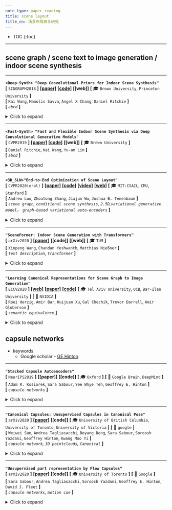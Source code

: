 ```yaml
---
note_type: paper_reading
title: scene layout
title_cn: 场景布局相关研究
---
```


* TOC
{:toc}

---

## scene graph / scene text to image generation / indoor scene synthesis


---

**`<Deep-Synth> "Deep Convolutional Priors for Indoor Scene Synthesis"`**  
**[** `SIGGRAPH2018` **]** **[[paper]](https://kwang-ether.github.io/pdf/deepsynth.pdf)** **[[code]](https://github.com/brownvc/deep-synth)** **[[web]]** **[** :mortar_board: `Brown University`, `Princeton University` **]**  
**[**  `Kai Wang`, `Manolis Savva`, `Angel X Chang`, `Daniel Ritchie`  **]**  
**[** _`abcd`_ **]**  

<details markdown="1">
  <summary markdown="0">Click to expand</summary>

- **Motivation**

</details>

---

**`<Fast-Synth> "Fast and Flexible Indoor Scene Synthesis via Deep Convolutional Generative Models"`**  
**[** `CVPR2019` **]** **[[paper]](https://arxiv.org/pdf/1811.12463)** **[[code]](https://github.com/brownvc/fast-synth)** **[[web]]** **[** :mortar_board: `Brown University` **]**   
**[**  `Daniel Ritchie`, `Kai Wang`, `Yu-an Lin`  **]**  
**[** _`abcd`_ **]**  

<details markdown="1">
  <summary markdown="0">Click to expand</summary>

- **Motivation**

</details>

---

**`<3D_SLN>"End-to-End Optimization of Scene Layout"`**  
**[** `CVPR2020(oral)` **]** **[[paper]](https://arxiv.org/pdf/2007.11744.pdf)** **[[code]](https://github.com/aluo-x/3D_SLN)** **[[video]](https://www.youtube.com/watch?v=1GQ8IkI6ZJM)** **[[web]](http://3dsln.csail.mit.edu/)** **[** :mortar_board: `MIT:CSAIL`, `CMU`, `Stanford` **]**   
**[**  `Andrew Luo`, `Zhoutong Zhang`, `Jiajun Wu`, `Joshua B. Tenenbaum`  **]**  
**[** _`scene graph`, `conditional scene synthesis`, `2.5D`,`variational generative model`， `graph-based variational auto-encoders`_ **]**  

<details markdown="1">
  <summary markdown="0">Click to expand</summary>

| ![image-20201028170115727](media/image-20201028170115727.png) |
| ------------------------------------------------------------ |
| scene generation + refinement                                |


- **Motivation**
  - Traditional scene graph based image generation (e.g. *[CVPR2018] sg2im*)
    - 在image space中建模物体关系(而不是scene space)
    - 没有显式的3D物体概念（只有像素）
  - Layout Generation (e.g. *[SIGGRAPH2018] Deep Convolutional Priors for Indoor Scene Synthesis*)
    - no spatial-conditioning
    - auto-regressive 自回归 (slow)
      - [ ] what?
  - 核心issues
    - scene space下的3D关系
    - 解耦的布局、形状、图像构成
    - 基于2.5D+语义目标的object locations的refinement
      - [ ] what?
- **主要贡献**
  - 3D-SLN model 可以从一个scene graph生成 **diverse and accurate** scene layouts 
  - 3D scene layouts 可以用 2.5D+语义信息 finetune
  - 应用展示：scene graph based layout synthesis + exemplar based image synthesis
- **数据集/数据特征/数据定义**
  - 物体3D model 是直接从SUNCG数据集中 retrive的；选择类别内最相似的bbox
  - scene graph定义：==与我们类似==
    - scene graph `y`由一组triplets构成，$$(o_i, p, o_j)$$
    - $$o_i$$代表第i-th物体的type(索引embedding) + attributes(索引embedding), $$p$$代表空间关系(索引embedding)
  - 本文中layout的数据结构/物理含义：
    - each element $$y_i$$ in layout $$y$$ 定义是一个 7-tuple，代表物体的bbox和竖直轴旋转：$$y_i=(\min_{X_i}, \min_{Y_i}, \min_{Z_i}, \max_{X_i}, \max_{Y_i}, \max_{Z_i}, \omega_i )$$
  - 本文中latent space的定义：
    - [box_emdding, angle_ambedding] (因为是VAE，所以还分了mean, var)
- **主要组件**
  - conditional (on scene graph) layout synthesizer
    - 产生的而是3D scene layout；<br>每个物体都有3D bbox + 竖直轴旋转
    - 把传统2D scene graph数据增强为3D scene graph，把每个物体关系编码到三维空间
    - **<u>虽然是一个encoder-decoder结构，但是generate过程其实就用不到encoder了，decoder才是关键</u>**
  - 集成了一个differentiable renderer来只用scene的2D投影来refine 最终的layout
    - 给定一张semantics map和depth map，可微分渲染器来 **optimize over** the synthesized layout去 **拟合** 给定的输入，通过 **<u>analysis-by-synthesis</u>** fashion
    - 其实就是一个auto-decoder结构，通过整个可微分通路，把sample出的layout latent反向传播最优化更新（文中称之为"refinement"/"fine tune"/"generate a layout toward a target layout"）
- **layout generator的网络架构**

| ![image-20201028170249809](media/image-20201028170249809.png) |
| ------------------------------------------------------------ |
| **<u>测试</u>** 时，scene graph + 从一个learned distribution 采样latent code => generate scene layout <br>**<u>训练</u>** 时，input scene graph + GT layout 先通过encoder提取出其layout latent  (学出一个distribution)，然后用提取出的layout latent + input scene graph 生成predicted layout |


- **encoder**

```mermaid
graph LR
	subgraph scene_graph[input scene graph]
	relationships["relationships<br>(索引)"]
	obj_type["object types<br>(索引，per-object)"]
	obj_attr["object attributes<br>(索引，per-object)"]
	end
	subgraph encoder
	obj_vecs
	angle_vecs
	pred_vecs
	boxes_vecs
	new_obj_vecs[object vector after GCN]
	GCN((GCN))
	obj_vecs --> obj_vecs2
	boxes_vecs --> obj_vecs2
	angle_vecs --> obj_vecs2
	obj_vecs2 --> GCN
	pred_vecs --> GCN
	GCN --> new_obj_vecs
	new_obj_vecs -- box_mean_var --> bbox_latent
	new_obj_vecs -- angle_mean_var --> angle_latent
	end
	subgraph gt_layout["ground truth layout<br>(per-object)"]
	bbox_gt["min_x<br>min_y<br>min_z<br>max_x<br>max_y<br>max_z"]
	angles_gt["angle"]
	end
	obj_type -- nn.Embedding --> obj_vecs
	obj_attr -- nn.Embedding --> obj_vecs
	relationships -- nn.Embedding --> pred_vecs
	angles_gt -- nn.Embedding --> angle_vecs
	bbox_gt -- nn.Linear --> boxes_vecs
	z["z [mean, var]<br>(per-object)"]
	bbox_latent --> z
	angle_latent --> z
```

 - **decoder**
    - 注意：sample到的z拼接到obj_vecs有两种可选方式
       - 可以先把z拼接到GCN之前的object vectors，然后GCN
       - 也可以先GCN然后再把z拼接到GCN之后的object vectors

```mermaid
graph LR
	subgraph scene_graph[input scene graph]
	obj_type["object types (索引, per-object)"]
	obj_attr["object attributes (索引, per-object)"]
	relationships["relationships (索引)"]
	end
	subgraph layout_latent[layout latent code]
	bbox_emb["bbox embedding<br>48维隐向量<br>(per-object)"]
	angle_emb["rotation embedding<br>16维隐向量<br>(per-object)"]
    z["z [mean, var]<br>(per-object)"]
    bbox_emb --> z
    angle_emb --> z
	end
	subgraph decoder
	edge_emb[edge vector]
	GCN(("GCN"))
	obj_vecs[object vector]
	new_obj_vecs[object vectors after GCN]
	edge_emb --> GCN
	obj_vecs --> GCN
	GCN --> new_obj_vecs
	end
    z -."sample <br><br>(可能的拼接位置1)".-> obj_vecs
    z -."sample <br><br>(可能的拼接位置2)".-> new_obj_vecs
    obj_type -- nn.Embedding --> obj_vecs
    obj_attr -- nn.Embedding --> obj_vecs
    relationships -- nn.Embedding --> edge_emb
    layout["layout(per-object) <br>[min_x<br>min_y<br>min_z<br>max_x<br>max_y<br>max_z<br>angle]"]
	new_obj_vecs -- box_net --> layout
	new_obj_vecs -- angle_net --> layout
```


- **refinement (finetune) 过程**

| ![image-20201028170332920](media/image-20201028170332920.png) |
| ------------------------------------------------------------ |
| 类似auto-decoder结构；<br>通过整个可微分通路，把sample出的layout latent反向传播最优化更新（文中称之为"refinement"/"fine tune"/"generate a layout toward a target layout"） |


- **效果**
  - 2.5D vs. 2D
    - ![image-20201028170455621](media/image-20201028170455621.png)
  - diverse layout from the same scene graph
    - ![image-20201028171028235](media/image-20201028171028235.png)
  - diverse layout generation
    - ![image-20201028170542200](media/image-20201028170542200.png)

</details>

---

**`"SceneFormer: Indoor Scene Generation with Transformers"`**  
**[** `arXiv2020` **]** **[[paper]](https://arxiv.org/pdf/2012.09793.pdf)** **[[code]]** **[[web]]** **[** :mortar_board: `TUM` **]**   
**[**  `Xinpeng Wang`, `Chandan Yeshwanth`, `Matthias Nießner`  **]**  
**[** _`text description`, `transformer`_ **]**  

<details markdown="1">
  <summary markdown="0">Click to expand</summary>

- **review**
  - ![image-20210110012528951](media/image-20210110012528951.png)
  - 对比之前的只能在地上放东西的方法，本篇还可以生成墙上、天花板上的东西，而且整体的真实性得到提到
  - 3D_SLN的被引
  - 笔者评价：
    - 手动选择关系族确实会biased，但像这篇这样直接用隐式的transformer捕捉场景的pattern也不合适。它相当于把各种物体的信息全部揉在了一团；如果在场景中添加一个新种类的物体，模型就"傻眼"了、不可适用了；
      - 比如你的数据集卧室里只有床、枕头、柜子，有人就是要往卧室摆个电视机，你能怎么办？或者用户新购买了一种模型在各种屋子都没见过的家具怎么办？如果是本篇的方法，对于这种级别的修改，要在新数据集上**<u>重新训练整个</u>**模型，这显然是不合理、有违自然的；因为新添加的物体种类只是一种增量式的更新，已经学到的知识应该是保留的。
    - 比较合适的思路，应该是逐pair、逐category地考虑、建模、构建关系；
      - 关系的种类数$$N$$不应是个定值；甚至可能不是一个有穷值；关系的划分，可能也不是离散的，而是连续的？是一个此起彼伏的概率密度函数？
- **Motivation**
  - **任务描述**：
    - indoor scene generation: to generate a sequence of objects, their locations and orientations conditioned on the shape and size of a room.<br>室内场景生成任务：生成一个物体序列，包括物体的位置、朝向，conditioned on 房间的形状和大小
    - 现存的大规模室内场景数据集，使得我们可以从`user-defined indoor scenes`中提取出`pattern`，然后基于这些`pattern`生成新的场景
    - 未来用处：生成虚拟的室内场景对于内饰供应商有商业价值：可以在AR,VR平台向用户展示，用户可以`interactively modify it`
  - 现有的方法，除了物体的位置之外，还：
    - **依赖于这些场景的2D或3D外观** 
    - **并且对物体之间的关系做出假设**
      - 目前有一些需要用到物体关系标注的方法，假定一族固定的、手动设计的物体之间的关系
      - **<u>本篇用transformer机制，直接从物体的raw locations和orientations来提取pattern，避免由于手动选择关系引入的bias</u>**
        - 意思就是把pattern当成纯隐的来提取；
        - 一个直接的例子，比如沙发和电视之间的对应$$\Delta pose$$关系，就比较隐式，文中的方法可以很好的生成
  - 本篇 **不使用任何外观信息**，**并且利用transformer机制自己学出来物体之间的关系**
  - 只需要**输入** <u>(空)房间的形状</u>，还有<u>房间的文字描述</u>，然后就可以生成整个房间
- **dataset**
    - large object and scene datasets: ModelNet, ShapeNet, 
    - and other human-annotated scene datasets with synthetic objects / human-created scene dataset: <br>[*Semantic scene completion from a single depth image. CVPR2017*]
        - 去掉bad samples, as previous works done : 
            - [**Planit**: *Planning and instantiating indoor scenes with relation graph and spatial prior networks. TOG2019* ]
            - [*Fast and flexible indoor scene synthesis via deep convolutional generative models. CVPR2019* ]
        - 最后得到 6351个卧室和1099个living room
        - 卧室使用50种物体类型，客厅用39个物体类型
        - 房间：用(0,90,180,270) degrees的旋转来增强数据集；位置(0,0.5)均匀分布采样
        - 房间的句子描述数据用的是`heuristic`的方法来产生（也就是hand-crafted）
 - **Overview**
    - `auto-regressive`自回归方式：第$$(n+1)^{th}$$物体的属性 conditioned on 前n个物体的属性
    - ![image-20210110012645852](media/image-20210110012645852.png)
    - ![image-20210110012809862](media/image-20210110012809862.png)
 - **results**
    - 如果没有给出房间形状，则用一个room-shape prior来放置物体![image-20210110013923150](media/image-20210110013923150.png)
 - **future work**
    - 可以用于真实场景的3D重建

</details>

---

**`"Learning Canonical Representations for Scene Graph to Image Generation"`**  
**[** `ECCV2020` **]** **[[web]](https://roeiherz.github.io/CanonicalSg2Im/)** **[[paper]](https://arxiv.org/pdf/1912.07414.pdf)** **[[code]](https://github.com/roeiherz/CanonicalSg2Im)** **[** :mortar_board: `Tel Aviv University`, `UCB`, `Bar-Ilan University` **]** **[** :office: `NVIDIA` **]**  
**[**  `Roei Herzig`, `Amir Bar`, `Huijuan Xu`, `Gal Chechik`, `Trevor Darrell`, `Amir Globerson`  **]**  
**[** _`semantic equivalence`_ **]**  

<details markdown="1">
  <summary markdown="0">Click to expand</summary>

- **Motivation**
  - 过去的sg2im的一个不足是不能捕捉graphs中的语义等价性(semantic equivalence)
    - 即：同样一张图片可以用多个逻辑上等价的SG来表述
  - 所以提出从数据中学习出canonical graph representations
  - 主要展示3个数据集：visual genome, COCO, clevr
- **Overview**
  - SG to canonical weighted SG
  - weighted SG to layout
  - layout to image
- **Scene Graph Canonicalization**
  - transitive relation, converse relations
- **效果**
  - ![image-20201217112917616](media/image-20201217112917616.png)

</details>


## capsule networks

 - keywords
    - Google scholar - [GE Hinton](https://scholar.google.com.hk/citations?hl=zh-CN&user=JicYPdAAAAAJ&view_op=list_works&sortby=pubdate)

---

**`"Stacked Capsule Autoencoders"`**  
**[** `NeurIPS2019` **]** **[[paper]]** **[[code]]** **[** :mortar_board: `Oxford` **]** **[** :office: `Google Brain`, `DeepMind` **]**  
**[**  `Adam R. Kosiorek`, `Sara Sabour`, `Yee Whye Teh`, `Geoffrey E. Hinton`  **]**  
**[** _`capsule networks`_ **]**  

<details markdown="1">
  <summary markdown="0">Click to expand</summary>

- **Motivation**
  - ![image-20201216165444435](media/image-20201216165444435.png)

</details>

---

**`"Canonical Capsules: Unsupervised Capsules in Canonical Pose"`**  
**[** `arXiv2020` **]** **[[paper]](https://arxiv.org/pdf/2012.04718.pdf)** **[[code]]** **[** :mortar_board: `University of British Columbia`, `University of Toronto`, `University of Victoria` **]** **[** :office: `google` **]**  
**[**  `Weiwei Sun`, `Andrea Tagliasacchi`, `Boyang Deng`, `Sara Sabour`, `Soroosh Yazdani`, `Geoffrey Hinton`, `Kwang Moo Yi`  **]**  
**[** _`capsule network`, `3D pointclouds`, `Canonical`_ **]**  

<details markdown="1">
  <summary markdown="0">Click to expand</summary>

- **Motivation**
  - unsupervised capsule architecture for 3D point clouds
  - ![image-20201216170228754](media/image-20201216170228754.png)
- **overview**
  - ![image-20201216171806453](media/image-20201216171806453.png)
  - decomposition
    - 把点云$$\boldsymbol{P} \in \mathbb{R}^{P \times D}$$用一个encoder计算出K-fold attention map $$\boldsymbol{A} \in \mathbb{R}^{P \times K}$$和逐点的feature $$\boldsymbol{F} \in \mathbb{R}^{P \times C}$$ 
    - 然后计算$$k$$-th capsule的pose $$\boldsymbol{\theta}_k \in \mathbb{R}^3$$ 和对应的capsule descriptor $$\boldsymbol{\beta}_k \in \mathbb{R}^C$$
      - $$\boldsymbol{\theta}_k = \frac {\sum_p A_{p,k}P_p} {\sum_p A_{p,k}}$$
      - $$\boldsymbol{\beta}_k=\frac {\sum_p A_{p,k}F_p} {\sum_p A_{p,k}}$$
      - 其实就是attention map加权和后的点坐标和attention map加权和后的点feature
  - canonicalization
    - 单纯地保证不变性和等变性并不足以学出一个object-centric的3D表征，因为缺乏一种(无监督)的机制来==**<u>bring information into a shared "object-centric" reference frame</u>**==
    - 并且，一个"合适"的canonical frame其实就是一个convention，所以我们需要一个机制让网络做出一个**<u>选择</u>**——并且必须在所有物体中都是一致的
      - 比如，一个沿着+z轴放置的飞机和一个沿着+y轴放置的飞机是**<u>一样好</u>**的
    - 为了实现这一点：link the capsule descriptors to the capsule poses in canonical space；i.e. ask that objects with similar appearance to be located in similar Euclidean neighborhoods in canonical space
      - 具体做法是用一个全连接层，从descriptor直接回归出每个capsule的pose
      - $$\overline{\theta}=\mathcal{K}(\beta)$$<br> $$\overline{\theta} \in \mathbb{R}^{K\times 3}$$是canonical poses，<br>$$\mathcal{K}$$是全连接神经网络，<br>$$\beta \in \mathbb{R}^{K \times C}$$ 是capsule的descriptor
      - [ ] why?居然直接从K个胶囊描述子直接回归出K个canonical pose

</details>



---

**`"Unsupervised part representation by Flow Capsules"`**  
**[** `arXiv2020` **]** **[[paper]](https://arxiv.org/pdf/2011.13920.pdf)** **[[code]]** **[** :mortar_board: `University of Toronto` **]** **[** :office: `Google` **]**  
**[**  `Sara Sabour`, `Andrea Tagliasacchi`, `Soroosh Yazdani`, `Geoffrey E. Hinton`, `David J. Fleet`  **]**  
**[** _`capsule networks`, `motion cue`_ **]**  

<details markdown="1">
  <summary markdown="0">Click to expand</summary>

- **Motivation**
  - capsule networks不能高效地学到low level的part descriptions
  - exploit motion as a powerful perceptual cue for part definition <br>用运动作为一个部件定义的有力的感知线索
- results
  - 从复杂背景中找出来原来的三角形、正方形、圆形等<br>![image-20201216170936463](media/image-20201216170936463.png)
  - 对于运动的人学出来的部件![image-20201216171020883](media/image-20201216171020883.png)

</details>

